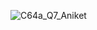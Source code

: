 ![C64a_Q7_Aniket](https://github.com/Aniket-Kumar-Paul/Hedera-Hashgraph-StackUp-Quest/assets/87603658/2ce272a8-7b1f-4498-a051-5a9a0a6b1f33)
